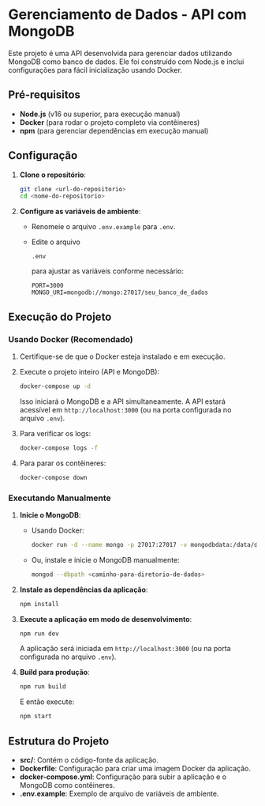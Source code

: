# Gerenciamento de Dados - API com MongoDB

Este projeto é uma API desenvolvida para gerenciar dados utilizando MongoDB como banco de dados. Ele foi construído com Node.js e inclui configurações para fácil inicialização usando Docker.

## Pré-requisitos

- **Node.js** (v16 ou superior, para execução manual)
- **Docker** (para rodar o projeto completo via contêineres)
- **npm** (para gerenciar dependências em execução manual)

## Configuração

1. **Clone o repositório**:

   ```bash
   git clone <url-do-repositorio>
   cd <nome-do-repositorio>
   ```

2. **Configure as variáveis de ambiente**:

   - Renomeie o arquivo `.env.example` para `.env`.

   - Edite o arquivo 

     ```
     .env
     ```

      para ajustar as variáveis conforme necessário:

     ```env
     PORT=3000
     MONGO_URI=mongodb://mongo:27017/seu_banco_de_dados
     ```

## Execução do Projeto

### Usando Docker (Recomendado)

1. Certifique-se de que o Docker esteja instalado e em execução.

2. Execute o projeto inteiro (API e MongoDB):

   ```bash
   docker-compose up -d
   ```

   Isso iniciará o MongoDB e a API simultaneamente. A API estará acessível em `http://localhost:3000` (ou na porta configurada no arquivo `.env`).

3. Para verificar os logs:

   ```bash
   docker-compose logs -f
   ```

4. Para parar os contêineres:

   ```bash
   docker-compose down
   ```

### Executando Manualmente

1. **Inicie o MongoDB**:

   - Usando Docker:

     ```bash
     docker run -d --name mongo -p 27017:27017 -v mongodbdata:/data/db mongo
     ```

   - Ou, instale e inicie o MongoDB manualmente:

     ```bash
     mongod --dbpath <caminho-para-diretorio-de-dados>
     ```

2. **Instale as dependências da aplicação**:

   ```bash
   npm install
   ```

3. **Execute a aplicação em modo de desenvolvimento**:

   ```bash
   npm run dev
   ```

   A aplicação será iniciada em `http://localhost:3000` (ou na porta configurada no arquivo `.env`).

4. **Build para produção**:

   ```bash
   npm run build
   ```

   E então execute:

   ```bash
   npm start
   ```

## Estrutura do Projeto

- **src/**: Contém o código-fonte da aplicação.
- **Dockerfile**: Configuração para criar uma imagem Docker da aplicação.
- **docker-compose.yml**: Configuração para subir a aplicação e o MongoDB como contêineres.
- **.env.example**: Exemplo de arquivo de variáveis de ambiente.
